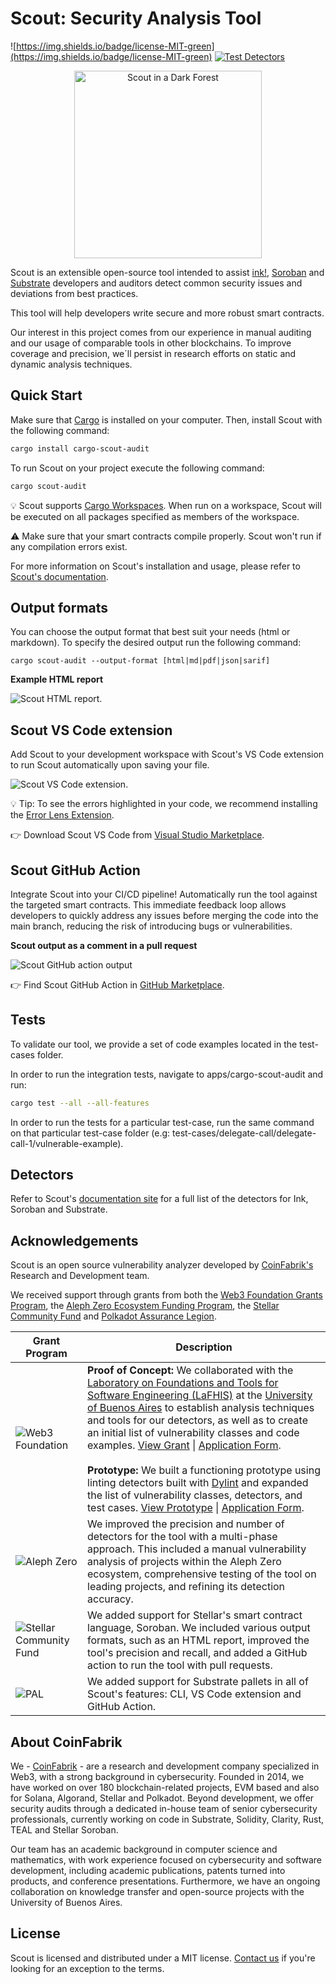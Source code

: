 # Scout: Security Analysis Tool

![https://img.shields.io/badge/license-MIT-green](https://img.shields.io/badge/license-MIT-green) [![Test Detectors](https://github.com/CoinFabrik/scout-audit/actions/workflows/test-detectors-pr.yml/badge.svg)](https://github.com/CoinFabrik/scout-audit/actions/workflows/test-detectors-pr.yml)

<p align="center">
  <img src="https://raw.githubusercontent.com/CoinFabrik/scout/c1eb3073f85b051dc9ce2fa0ab1ebab4bde0914e/assets/scout.png" alt="Scout in a Dark Forest" width="300" center  />
</p>

Scout is an extensible open-source tool intended to assist [ink!](https://use.ink/smart-contracts-polkadot/), [Soroban](https://stellar.org/soroban) and [Substrate](https://substrate.io/) developers and auditors detect common security issues and deviations from best practices.

This tool will help developers write secure and more robust smart contracts.

Our interest in this project comes from our experience in manual auditing and our usage of comparable tools in other blockchains. To improve coverage and precision, we´ll persist in research efforts on static and dynamic analysis techniques.

## Quick Start

Make sure that [Cargo](https://doc.rust-lang.org/cargo/getting-started/installation.html) is installed on your computer. Then, install Scout with the following command:

```bash
cargo install cargo-scout-audit
```

To run Scout on your project execute the following command:

```bash
cargo scout-audit
```

:bulb: Scout supports [Cargo Workspaces](https://doc.rust-lang.org/book/ch14-03-cargo-workspaces.html). When run on a workspace, Scout will be executed on all packages specified as members of the workspace.

:warning: Make sure that your smart contracts compile properly. Scout won't run if any compilation errors exist.

For more information on Scout's installation and usage, please refer to [Scout's documentation](https://coinfabrik.github.io/scout-audit/docs/intro).

## Output formats

You can choose the output format that best suit your needs (html or markdown). To specify the desired output run the following command:

```
cargo scout-audit --output-format [html|md|pdf|json|sarif]
```

**Example HTML report**

![Scout HTML report.](img/html.png)

## Scout VS Code extension

Add Scout to your development workspace with Scout's VS Code extension to run Scout automatically upon saving your file.

![Scout VS Code extension.](img/vscode-extension.png)

:bulb: Tip: To see the errors highlighted in your code, we recommend installing the [Error Lens Extension](https://marketplace.visualstudio.com/items?itemName=usernamehw.errorlens).

:point_right: Download Scout VS Code from [Visual Studio Marketplace](https://marketplace.visualstudio.com/items?itemName=CoinFabrik.scout-audit).

## Scout GitHub Action

Integrate Scout into your CI/CD pipeline! Automatically run the tool against the targeted smart contracts. This immediate feedback loop allows developers to quickly address any issues before merging the code into the main branch, reducing the risk of introducing bugs or vulnerabilities.

**Scout output as a comment in a pull request**

![Scout GitHub action output](img/github-action-output.jpg)

:point_right: Find Scout GitHub Action in [GitHub Marketplace](https://github.com/marketplace/actions/run-scout-action).

## Tests

To validate our tool, we provide a set of code examples located in the test-cases folder.

In order to run the integration tests, navigate to apps/cargo-scout-audit and run:

```bash
cargo test --all --all-features
```

In order to run the tests for a particular test-case, run the same command on that particular test-case folder (e.g: test-cases/delegate-call/delegate-call-1/vulnerable-example).

## Detectors

Refer to Scout's [documentation site](https://coinfabrik.github.io/scout-audit/docs/intro) for a full list of the detectors for Ink, Soroban and Substrate.

## Acknowledgements

Scout is an open source vulnerability analyzer developed by [CoinFabrik's](https://www.coinfabrik.com/) Research and Development team.

We received support through grants from both the [Web3 Foundation Grants Program](https://github.com/w3f/Grants-Program/tree/master), the [Aleph Zero Ecosystem Funding Program](https://alephzero.org/ecosystem-funding-program), the [Stellar Community Fund](https://communityfund.stellar.org) and [Polkadot Assurance Legion](https://polkadotassurance.com/).

| Grant Program | Description |
|---------------|-------------|
| ![Web3 Foundation](https://raw.githubusercontent.com/CoinFabrik/scout/main/assets/web3-foundation.png) | **Proof of Concept:** We collaborated with the [Laboratory on Foundations and Tools for Software Engineering (LaFHIS)](https://lafhis.dc.uba.ar/) at the [University of Buenos Aires](https://www.uba.ar/internacionales/index.php?lang=en) to establish analysis techniques and tools for our detectors, as well as to create an initial list of vulnerability classes and code examples. [View Grant](https://github.com/CoinFabrik/web3-grant) \| [Application Form](https://github.com/w3f/Grants-Program/blob/master/applications/ScoutCoinFabrik.md).<br><br>**Prototype:** We built a functioning prototype using linting detectors built with [Dylint](https://github.com/trailofbits/dylint) and expanded the list of vulnerability classes, detectors, and test cases. [View Prototype](https://coinfabrik.github.io/scout/) \| [Application Form](https://github.com/w3f/Grants-Program/blob/master/applications/ScoutCoinFabrik_2.md). |
| ![Aleph Zero](https://raw.githubusercontent.com/CoinFabrik/scout/main/assets/aleph-zero.png) | We improved the precision and number of detectors for the tool with a multi-phase approach. This included a manual vulnerability analysis of projects within the Aleph Zero ecosystem, comprehensive testing of the tool on leading projects, and refining its detection accuracy. |
| ![Stellar Community Fund](img/stellar.png) | We added support for Stellar's smart contract language, Soroban. We included various output formats, such as an HTML report, improved the tool's precision and recall, and added a GitHub action to run the tool with pull requests.|
| ![PAL](img/PAL_logo.svg) | We added support for Substrate pallets in all of Scout's features: CLI, VS Code extension and GitHub Action. |

## About CoinFabrik

We - [CoinFabrik](https://www.coinfabrik.com/) - are a research and development company specialized in Web3, with a strong background in cybersecurity. Founded in 2014, we have worked on over 180 blockchain-related projects, EVM based and also for Solana, Algorand, Stellar and Polkadot. Beyond development, we offer security audits through a dedicated in-house team of senior cybersecurity professionals, currently working on code in Substrate, Solidity, Clarity, Rust, TEAL and Stellar Soroban.

Our team has an academic background in computer science and mathematics, with work experience focused on cybersecurity and software development, including academic publications, patents turned into products, and conference presentations. Furthermore, we have an ongoing collaboration on knowledge transfer and open-source projects with the University of Buenos Aires.


## License

Scout is licensed and distributed under a MIT license. [Contact us](https://www.coinfabrik.com/) if you're looking for an exception to the terms.
